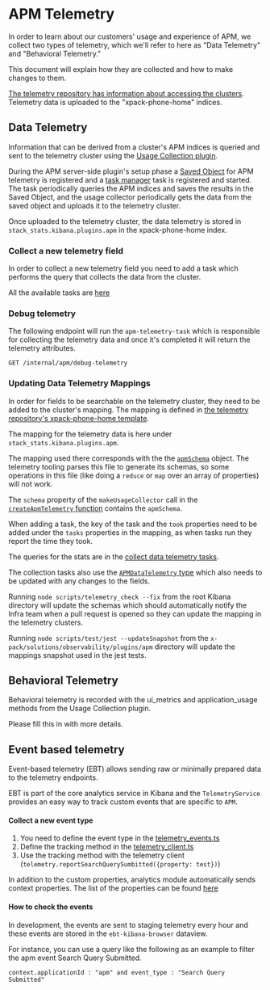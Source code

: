 # APM Telemetry

In order to learn about our customers' usage and experience of APM, we collect
two types of telemetry, which we'll refer to here as "Data Telemetry" and
"Behavioral Telemetry."

This document will explain how they are collected and how to make changes to
them.

[The telemetry repository has information about accessing the clusters](https://github.com/elastic/telemetry#i-just-want-to-see-the-data).
Telemetry data is uploaded to the "xpack-phone-home" indices.

## Data Telemetry

Information that can be derived from a cluster's APM indices is queried and sent
to the telemetry cluster using the
[Usage Collection plugin](../../../../../src/platform/plugins/shared/usage_collection/README.mdx).

During the APM server-side plugin's setup phase a
[Saved Object](https://www.elastic.co/guide/en/kibana/master/managing-saved-objects.html)
for APM telemetry is registered and a
[task manager](../../../task_manager/README.md) task is registered and started.
The task periodically queries the APM indices and saves the results in the Saved
Object, and the usage collector periodically gets the data from the saved object
and uploads it to the telemetry cluster.

Once uploaded to the telemetry cluster, the data telemetry is stored in
`stack_stats.kibana.plugins.apm` in the xpack-phone-home index.

### Collect a new telemetry field

In order to collect a new telemetry field you need to add a task which performs the query that collects the data from the cluster.

All the available tasks are [here](https://github.com/elastic/kibana/blob/ba84602455671f0f6175bbc0fd2e8f302c60bbe6/x-pack/solutions/observability/plugins/apm/server/lib/apm_telemetry/collect_data_telemetry/tasks.ts)

### Debug telemetry

The following endpoint will run the `apm-telemetry-task` which is responsible for collecting the telemetry data and once it's completed it will return the telemetry attributes.

```
GET /internal/apm/debug-telemetry
```

### Updating Data Telemetry Mappings

In order for fields to be searchable on the telemetry cluster, they need to be
added to the cluster's mapping. The mapping is defined in
[the telemetry repository's xpack-phone-home template](https://github.com/elastic/telemetry/blob/master/config/templates/xpack-phone-home.json).

The mapping for the telemetry data is here under `stack_stats.kibana.plugins.apm`.

The mapping used there corresponds with the the [`apmSchema`](../server/lib/apm_telemetry/schema.ts) object. The telemetry tooling parses this file to generate its schemas, so some operations in this file (like doing a `reduce` or `map` over an array of properties) will not work.

The `schema` property of the `makeUsageCollector` call in the [`createApmTelemetry` function](../server/lib/apm_telemetry/index.ts) contains the `apmSchema`.

When adding a task, the key of the task and the `took` properties need to be added under the `tasks` properties in the mapping, as when tasks run they report the time they took.

The queries for the stats are in the [collect data telemetry tasks](../server/lib/apm_telemetry/collect_data_telemetry/tasks.ts).

The collection tasks also use the [`APMDataTelemetry` type](../server/lib/apm_telemetry/types.ts) which also needs to be updated with any changes to the fields.

Running `node scripts/telemetry_check --fix` from the root Kibana directory will update the schemas which should automatically notify the Infra team when a pull request is opened so they can update the mapping in the telemetry clusters.

Running `node scripts/test/jest --updateSnapshot` from the `x-pack/solutions/observability/plugins/apm` directory will update the
mappings snapshot used in the jest tests.

## Behavioral Telemetry

Behavioral telemetry is recorded with the ui_metrics and application_usage methods from the Usage Collection plugin.

Please fill this in with more details.

## Event based telemetry

Event-based telemetry (EBT) allows sending raw or minimally prepared data to the telemetry endpoints.

EBT is part of the core analytics service in Kibana and the `TelemetryService` provides an easy way to track custom events that are specific to `APM`.

#### Collect a new event type

1. You need to define the event type in the [telemetry_events.ts](https://github.com/elastic/kibana/blob/4283802c195231f710be0d9870615fbc31382a31/x-pack/solutions/observability/plugins/apm/public/services/telemetry/telemetry_events.ts#L36)
2. Define the tracking method in the [telemetry_client.ts](https://github.com/elastic/kibana/blob/4283802c195231f710be0d9870615fbc31382a31/x-pack/solutions/observability/plugins/apm/public/services/telemetry/telemetry_client.ts#L18)
3. Use the tracking method with the telemetry client (`telemetry.reportSearchQuerySumbitted({property: test})`)

In addition to the custom properties, analytics module automatically sends context properties. The list of the properties can be found [here](https://docs.elastic.dev/telemetry/collection/event-based-telemetry-context#browser-context)

#### How to check the events

In development, the events are sent to staging telemetry every hour and these events are stored in the `ebt-kibana-browser` dataview.

For instance, you can use a query like the following as an example to filter the apm event Search Query Submitted.

```
context.applicationId : "apm" and event_type : "Search Query Submitted"
```
